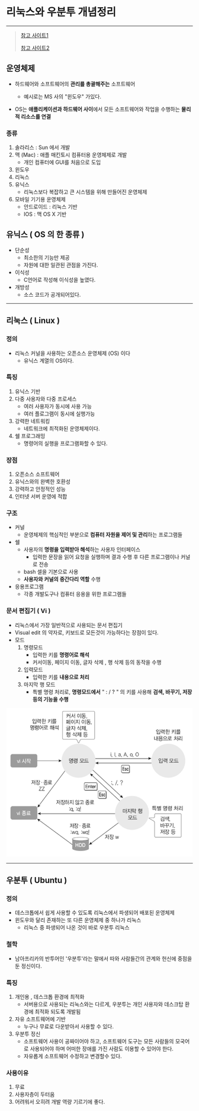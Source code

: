 # 리눅스와 우분투 개념정리 

---

>[참고 사이트1](https://brunch.co.kr/@uxstar/7)
>
>[참고 사이트2](https://story.pxd.co.kr/743)

## 운영체제

- 하드웨어와 소프트웨어의 **관리를 총괄해주는** 소프트웨어
  - 예시로는 MS 사의 "윈도우" 가있다. 

- OS는 **애플리케이션과 하드웨어 사이**에서 모든 소프트웨어와 작업을 수행하는 **물리적 리소스를 연결**

### 종류

1. 솔라리스 : Sun 에서 개발 
2. 맥 (Mac) : 애플 매킨토시 컴퓨터용 운영체제로 개발 
   - 개인 컴퓨터에 GUI를 처음으로 도입
3. 윈도우 
4. 리눅스 
5. 유닉스
   - 리눅스보다 복잡하고 큰 시스템을 위해 만들어진 운영체제 
6. 모바일 기기용 운영체제 
   - 안드로이드 : 리눅스 기반 
   - IOS : 맥 OS X 기반

## 유닉스  ( OS 의 한 종류 )

- 단순성
  - 최소한의 기능만 제공
  - 자원에 대한 일관된 관점을 가진다. 
- 이식성
  - C언어로 작성해 이식성을 높였다. 
- 개방성
  - 소스 코드가 공개되어있다. 

---

## 리눅스 ( Linux )

### 정의

- 리눅스 커널을 사용하는 오픈소스 운영체제 (OS) 이다
  - 유닉스 계열의 OS이다. 


### 특징

1. 유닉스 기반
2. 다중 사용자와 다중 프로세스
   - 여러 사용자가 동시에 사용 가능 
   - 여러 플로그램이 동시에 실행가능 
3. 강력한 네트워킹
   - 네트워크에 최적화된 운영체제이다. 
4. 쉘 프로그래밍
   - 명령어의 실행을 프로그램화할 수 있다. 

### 장점

1. 오픈소스 소프트웨어 
2. 유닉스와의 완벽한 호환성
3. 강력하고 안정적인 성능
4. 인터넷 서버 운영에 적합 

### 구조 

- 커널
  - 운영체제의 핵심적인 부분으로 **컴퓨터 자원을 제어 및 관리**하는 프로그램들
- 쉘 
  - 사용자의 **명령을 입력받아 해석**하는 사용자 인터페이스 
    - 입력한 문장을 읽어 요청을 실행하며 결과 수행 후 다른 프로그램이나 커널로 전송 
  - bash 셀을 기본으로 사용 
  - **사용자와 커널의 중간다리 역할** 수행 
- 응용프로그램
  - 각종 개발도구나 컴퓨터 응용을 위한 프로그램들 

### 문서 편집기 ( Vi )

- 리눅스에서 가장 일반적으로 사용되는 문서 편집기 
- Visual edit 의 약자로, 키보드로 모든것이 가능하다는 장점이 있다. 
- 모드 
  1. 명령모드
     - 입력한 키를 **명령어로 해석** 
     - 커서이동, 페이지 이동, 글자 삭제 , 행 삭제 등의 동작을 수행 
  2. 입력모드 
     - 입력한 키를 **내용으로 처리** 
  3. 마지막 행 모드 
     - 특별 명령 처리로, **명령모드에서** " :   /   ? " 의 키를 사용해 **검색, 바꾸기, 저장 등의 기능을 수행** 

<img src="./images/vi동작모드.png">

---

## 우분투 ( Ubuntu )

### 정의

- 데스크톱에서 쉽게 사용할 수 있도록 리눅스에서 파생되어 배포된 운영체제 
- 윈도우와 달리 존재하는 또 다른 운영체제 중 하나가 리눅스
  - 리눅스 중 파생되어 나온 것이 바로 우분투 리눅스

### 철학

- 남아프리카의 반투어인 '우분투'라는 말에서 따와 사람들간의 관계와 헌신에 중점을 둔 정신이다. 

### 특징 

1. 개인용 , 데스크톱 환경에 최적화
   - 서버용으로 사용되는 리눅스와는 다르게, 우분투는 개인 사용자와 데스크탑 환경에 최적화 되도록 개발됨 
2. 자유 소프트웨어에 기반 
   - 누구나 무료로 다운받아서 사용할 수 있다. 
3. 우분투 정신
   - 소프트웨어 사용이 공짜이어야 하고, 소프트웨어 도구는 모든 사람들의 모국어로 사용되어야 하며 어떠한 장애를 가진 사람도 이용할 수 있어야 한다.
   - 자유롭게 소프트웨어 수정하고 변경할수 있다. 

### 사용이유

1. 무료
2. 사용자층이 두터움
4. 어려워서 오히려 개발 역량 기르기에 좋다.